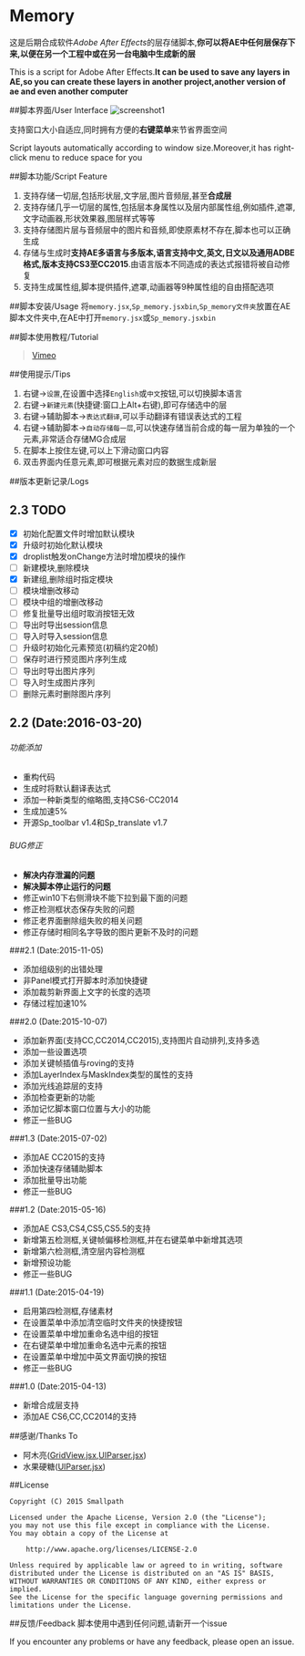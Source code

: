 # Memory


这是后期合成软件*Adobe After Effects*的层存储脚本,**你可以将AE中任何层保存下来,以便在另一个工程中或在另一台电脑中生成新的层**

This is a script for Adobe After Effects.**It can be used to save any layers in AE,so you can create these layers in another project,another version of ae and even another computer**


##脚本界面/User Interface
![screenshot1](https://raw.githubusercontent.com/Smallpath/Memory/master/screenShot.PNG)

支持窗口大小自适应,同时拥有方便的**右键菜单**来节省界面空间

Script layouts automatically according to window size.Moreover,it has right-click menu to reduce space for you

##脚本功能/Script Feature
1. 支持存储一切层,包括形状层,文字层,图片音频层,甚至**合成层**
2. 支持存储几乎一切层的属性,包括层本身属性以及层内部属性组,例如插件,遮罩,文字动画器,形状效果器,图层样式等等
3. 支持存储图片层与音频层中的图片和音频,即使原素材不存在,脚本也可以正确生成
4. 存储与生成时**支持AE多语言与多版本,语言支持中文,英文,日文以及通用ADBE格式,版本支持CS3至CC2015**.由语言版本不同造成的表达式报错将被自动修复
5. 支持生成属性组,脚本提供插件,遮罩,动画器等9种属性组的自由搭配选项


##脚本安装/Usage
将`memory.jsx`,`Sp_memory.jsxbin`,`Sp_memory文件夹`放置在AE脚本文件夹中,在AE中打开`memory.jsx`或`Sp_memory.jsxbin`


##脚本使用教程/Tutorial
>[Vimeo](https://vimeo.com/154461198)

##使用提示/Tips

1. 右键->`设置`,在设置中选择`English`或`中文`按钮,可以切换脚本语言
2. 右键->`新建元素`(快捷键:窗口上Alt+右键),即可存储选中的层
3. 右键->辅助脚本->`表达式翻译`,可以手动翻译有错误表达式的工程
4. 右键->辅助脚本->`自动存储每一层`,可以快速存储当前合成的每一层为单独的一个元素,非常适合存储MG合成层
5. 在脚本上按住左键,可以上下滑动窗口内容
6. 双击界面内任意元素,即可根据元素对应的数据生成新层


##版本更新记录/Logs

## 2.3 TODO

- [x] 初始化配置文件时增加默认模块
- [x] 升级时初始化默认模块
- [x] droplist触发onChange方法时增加模块的操作
- [ ] 新建模块,删除模块
- [x] 新建组,删除组时指定模块
- [ ] 模块增删改移动
- [ ] 模块中组的增删改移动
- [ ] 修复批量导出组时取消按钮无效
- [ ] 导出时导出session信息
- [ ] 导入时导入session信息
- [ ] 升级时初始化元素预览(初稿约定20帧)
- [ ] 保存时进行预览图片序列生成
- [ ] 导出时导出图片序列
- [ ] 导入时生成图片序列
- [ ] 删除元素时删除图片序列

## 2.2 (Date:2016-03-20)
###### 功能添加
- 重构代码
- 生成时将默认翻译表达式
- 添加一种新类型的缩略图,支持CS6-CC2014
- 生成加速5%
- 开源Sp_toolbar v1.4和Sp_translate v1.7

###### BUG修正
- **解决内存泄漏的问题**
- **解决脚本停止运行的问题**
- 修正win10下右侧滑块不能下拉到最下面的问题
- 修正检测框状态保存失败的问题
- 修正老界面删除组失败的相关问题
- 修正存储时相同名字导致的图片更新不及时的问题

###2.1 (Date:2015-11-05)
- 添加组级别的出错处理
- 非Panel模式打开脚本时添加快捷键
- 添加裁剪新界面上文字的长度的选项
- 存储过程加速10%

###2.0 (Date:2015-10-07)
- 添加新界面(支持CC,CC2014,CC2015),支持图片自动排列,支持多选
- 添加一些设置选项
- 添加关键帧插值与roving的支持
- 添加LayerIndex与MaskIndex类型的属性的支持
- 添加光线追踪层的支持
- 添加检查更新的功能
- 添加记忆脚本窗口位置与大小的功能
- 修正一些BUG

###1.3 (Date:2015-07-02)
- 添加AE CC2015的支持
- 添加快速存储辅助脚本
- 添加批量导出功能
- 修正一些BUG

###1.2 (Date:2015-05-16)
- 添加AE CS3,CS4,CS5,CS5.5的支持
- 新增第五检测框,关键帧偏移检测框,并在右键菜单中新增其选项
- 新增第六检测框,清空层内容检测框
- 新增预设功能
- 修正一些BUG

###1.1 (Date:2015-04-19)
- 启用第四检测框,存储素材
- 在设置菜单中添加清空临时文件夹的快捷按钮
- 在设置菜单中增加重命名选中组的按钮
- 在右键菜单中增加重命名选中元素的按钮
- 在设置菜单中增加中英文界面切换的按钮
- 修正一些BUG

###1.0 (Date:2015-04-13)
- 新增合成层支持
- 添加AE CS6,CC,CC2014的支持

##感谢/Thanks To
- 阿木亮([GridView.jsx](https://github.com/Smallpath/Memory/blob/master/Sp_memory/lib/GridView.jsx),[UIParser.jsx](https://github.com/Smallpath/Memory/blob/master/Sp_memory/lib/UIParser.jsx))
- 水果硬糖([UIParser.jsx](https://github.com/Smallpath/Memory/blob/master/Sp_memory/lib/UIParser.jsx))

##License
```
Copyright (C) 2015 Smallpath

Licensed under the Apache License, Version 2.0 (the "License");
you may not use this file except in compliance with the License.
You may obtain a copy of the License at

    http://www.apache.org/licenses/LICENSE-2.0

Unless required by applicable law or agreed to in writing, software
distributed under the License is distributed on an "AS IS" BASIS,
WITHOUT WARRANTIES OR CONDITIONS OF ANY KIND, either express or implied.
See the License for the specific language governing permissions and
limitations under the License.
```

##反馈/Feedback
脚本使用中遇到任何问题,请新开一个issue

If you encounter any problems or have any feedback, please open an issue.
